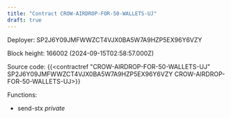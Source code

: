 ```yaml
---
title: "Contract CROW-AIRDROP-FOR-50-WALLETS-UJ"
draft: true
---
```

Deployer: SP2J6Y09JMFWWZCT4VJX0BA5W7A9HZP5EX96Y6VZY


 



Block height: 166002 (2024-09-15T02:58:57.000Z)

Source code: {{<contractref "CROW-AIRDROP-FOR-50-WALLETS-UJ" SP2J6Y09JMFWWZCT4VJX0BA5W7A9HZP5EX96Y6VZY CROW-AIRDROP-FOR-50-WALLETS-UJ>}}

Functions:

* send-stx _private_
